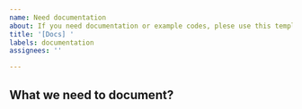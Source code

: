 ```yaml
---
name: Need documentation
about: If you need documentation or example codes, plese use this template.
title: '[Docs] '
labels: documentation
assignees: ''

---
```


## What we need to document?
